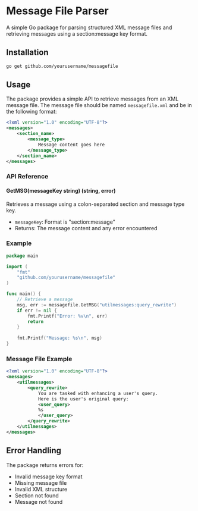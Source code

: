 # Message File Parser

A simple Go package for parsing structured XML message files and retrieving messages using a section:message key format.

## Installation

```bash
go get github.com/yourusername/messagefile
```

## Usage

The package provides a simple API to retrieve messages from an XML message file. The message file should be named `messagefile.xml` and be in the following format:

```xml
<?xml version="1.0" encoding="UTF-8"?>
<messages>
    <section_name>
        <message_type>
            Message content goes here
        </message_type>
    </section_name>
</messages>
```

### API Reference

#### GetMSG(messageKey string) (string, error)

Retrieves a message using a colon-separated section and message type key.

- `messageKey`: Format is "section:message"
- Returns: The message content and any error encountered

### Example

```go
package main

import (
    "fmt"
    "github.com/yourusername/messagefile"
)

func main() {
    // Retrieve a message
    msg, err := messagefile.GetMSG("utilmessages:query_rewrite")
    if err != nil {
        fmt.Printf("Error: %v\n", err)
        return
    }
    
    fmt.Printf("Message: %s\n", msg)
}
```

### Message File Example

```xml
<?xml version="1.0" encoding="UTF-8"?>
<messages>
    <utilmessages>
        <query_rewrite>
            You are tasked with enhancing a user's query.
            Here is the user's original query:
            <user_query>
            %s
            </user_query>
        </query_rewrite>
    </utilmessages>
</messages>
```

## Error Handling

The package returns errors for:
- Invalid message key format
- Missing message file
- Invalid XML structure
- Section not found
- Message not found
